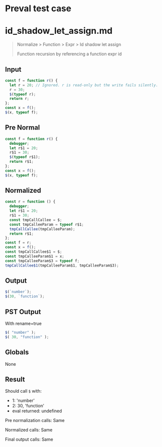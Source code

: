 # Preval test case

# id_shadow_let_assign.md

> Normalize > Function > Expr > Id shadow let assign
>
> Function recursion by referencing a function expr id

## Input

`````js filename=intro
const f = function r() {
  let r = 20; // Ignored. r is read-only but the write fails silently.
  r = 30;
  $(typeof r);
  return r;
};
const x = f();
$(x, typeof f);
`````

## Pre Normal


`````js filename=intro
const f = function r() {
  debugger;
  let r$1 = 20;
  r$1 = 30;
  $(typeof r$1);
  return r$1;
};
const x = f();
$(x, typeof f);
`````

## Normalized


`````js filename=intro
const r = function () {
  debugger;
  let r$1 = 20;
  r$1 = 30;
  const tmpCallCallee = $;
  const tmpCalleeParam = typeof r$1;
  tmpCallCallee(tmpCalleeParam);
  return r$1;
};
const f = r;
const x = f();
const tmpCallCallee$1 = $;
const tmpCalleeParam$1 = x;
const tmpCalleeParam$3 = typeof f;
tmpCallCallee$1(tmpCalleeParam$1, tmpCalleeParam$3);
`````

## Output


`````js filename=intro
$(`number`);
$(30, `function`);
`````

## PST Output

With rename=true

`````js filename=intro
$( "number" );
$( 30, "function" );
`````

## Globals

None

## Result

Should call `$` with:
 - 1: 'number'
 - 2: 30, 'function'
 - eval returned: undefined

Pre normalization calls: Same

Normalized calls: Same

Final output calls: Same
